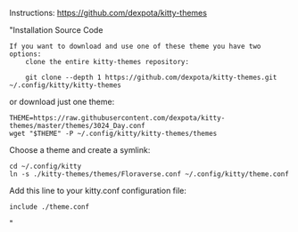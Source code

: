 Instructions:
https://github.com/dexpota/kitty-themes


"Installation
Source Code

    If you want to download and use one of these theme you have two options:
        clone the entire kitty-themes repository:

        git clone --depth 1 https://github.com/dexpota/kitty-themes.git ~/.config/kitty/kitty-themes

or download just one theme:

    THEME=https://raw.githubusercontent.com/dexpota/kitty-themes/master/themes/3024_Day.conf
    wget "$THEME" -P ~/.config/kitty/kitty-themes/themes

Choose a theme and create a symlink:

    cd ~/.config/kitty
    ln -s ./kitty-themes/themes/Floraverse.conf ~/.config/kitty/theme.conf

Add this line to your kitty.conf configuration file:
    
    include ./theme.conf

"
